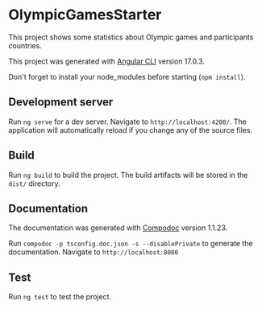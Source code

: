 # OlympicGamesStarter

This project shows some statistics about Olympic games and participants countries.

This project was generated with [Angular CLI](https://github.com/angular/angular-cli) version 17.0.3.

Don't forget to install your node_modules before starting (`npm install`).

## Development server

Run `ng serve` for a dev server. Navigate to `http://localhost:4200/`. The application will automatically reload if you change any of the source files.

## Build

Run `ng build` to build the project. The build artifacts will be stored in the `dist/` directory.

## Documentation

The documentation was generated with [Compodoc](https://compodoc.app/) version 1.1.23.

Run `compodoc -p tsconfig.doc.json -s --disablePrivate` to generate the documentation. Navigate to `http://localhost:8080`

## Test

Run `ng test` to test the project.


